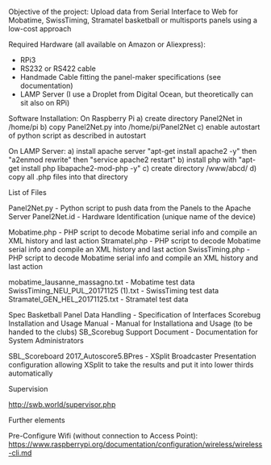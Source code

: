 Objective of the project: Upload data from Serial Interface to Web for Mobatime, SwissTiming, Stramatel basketball or multisports panels using a low-cost approach 

Required Hardware (all available on Amazon or Aliexpress):
* RPi3
* RS232 or RS422 cable
* Handmade Cable fitting the panel-maker specifications (see documentation)
* LAMP Server (I use a Droplet from Digital Ocean, but theoretically can sit also on RPi)

Software Installation:
On Raspberry Pi
a) create directory Panel2Net in /home/pi
b) copy Panel2Net.py into /home/pi/Panel2Net
c) enable autostart of python script as described in autostart

On LAMP Server:
a) install apache server "apt-get install apache2 -y" then "a2enmod rewrite" then "service apache2 restart"
b) install php with "apt-get install php libapache2-mod-php -y"
c) create directory /www/abcd/
d) copy all .php files into that directory

List of Files

Panel2Net.py - Python script to push data from the Panels to the Apache Server
Panel2Net.id - Hardware Identification (unique name of the device)

Mobatime.php - PHP script to decode Mobatime serial info and compile an XML history and last action
Stramatel.php - PHP script to decode Mobatime serial info and compile an XML history and last action
SwissTiming.php - PHP script to decode Mobatime serial info and compile an XML history and last action

mobatime_lausanne_massagno.txt - Mobatime test data
SwissTiming_NEU_PUL_20171125 (1).txt - SwissTiming test data
Stramatel_GEN_HEL_20171125.txt - Stramatel test data

Spec Basketball Panel Data Handling - Specification of Interfaces
Scorebug Installation and Usage Manual - Manual for Installationa and Usage (to be handed to the clubs)
SB_Scorebug Support Document - Documentation for System Administrators

SBL_Scoreboard 2017_Autoscore5.BPres - XSplit Broadcaster Presentation configuration allowing XSplit to
take the results and put it into lower thirds automatically

Supervision

http://swb.world/supervisor.php

Further elements

Pre-Configure Wifi (without connection to Access Point):
https://www.raspberrypi.org/documentation/configuration/wireless/wireless-cli.md


